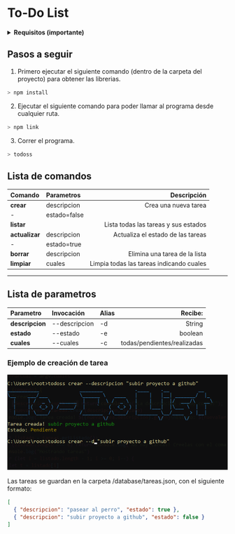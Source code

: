 # To-Do List #

<details>
  <summary><b>Requisitos (importante)</b></summary>
  <ul>
    <li>Tener instalado NodeJS</li>
    <li>Tener instalado NPM</li>
    <li>No tener ningun comando llamado "todoss"</li>
  </ul>
</details>

## Pasos a seguir ##

1. Primero ejecutar el siguiente comando (dentro de la carpeta del proyecto) para obtener las librerias.
```javascript
> npm install
```

2. Ejecutar el siguiente comando para poder llamar al programa desde cualquier ruta.
```javascript
> npm link
```

3. Correr el programa.
```javascript
> todoss
```

## Lista de comandos ##

Comando | Parametros | Descripción
| :--- | :--- | ---:
**crear** | descripcion | Crea una nueva tarea
\- | estado=false | 
**listar** |  | Lista todas las tareas y sus estados
**actualizar** | descripcion | Actualiza el estado de las tareas
\- | estado=true | 
**borrar** | descripcion | Elimina una tarea de la lista
**limpiar** | cuales | Limpia todas las tareas indicando cuales

-----

## Lista de parametros ##

Parametro | Invocación | Alias | Recibe:
| :--- | :--- | :--- | ---:
**descripcion**| --descripcion | -d | String
**estado** | --estado | -e | boolean
**cuales** | --cuales | -c | todas/pendientes/realizadas

### Ejemplo de creación de tarea
![crear -d "tarea"](/assets/example.png)

Las tareas se guardan en la carpeta /database/tareas.json, con el siguiente formato:
```json
[
  { "descripcion": "pasear al perro", "estado": true },
  { "descripcion": "subir proyecto a github", "estado": false }
]
```

